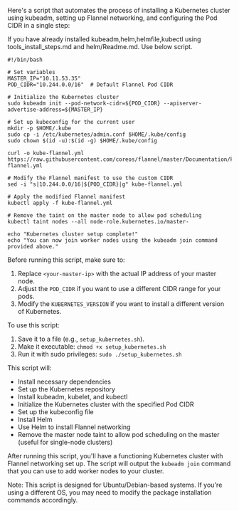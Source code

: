 Here's a script that automates the process of installing a Kubernetes cluster using kubeadm, setting up Flannel networking, and configuring the Pod CIDR in a single step:

If you have already installed kubeadm,helm,helmfile,kubectl using tools_install_steps.md and helm/Readme.md. Use below script.
```
#!/bin/bash

# Set variables
MASTER_IP="10.11.53.35"
POD_CIDR="10.244.0.0/16"  # Default Flannel Pod CIDR

# Initialize the Kubernetes cluster
sudo kubeadm init --pod-network-cidr=${POD_CIDR} --apiserver-advertise-address=${MASTER_IP}

# Set up kubeconfig for the current user
mkdir -p $HOME/.kube
sudo cp -i /etc/kubernetes/admin.conf $HOME/.kube/config
sudo chown $(id -u):$(id -g) $HOME/.kube/config

curl -o kube-flannel.yml https://raw.githubusercontent.com/coreos/flannel/master/Documentation/kube-flannel.yml

# Modify the Flannel manifest to use the custom CIDR
sed -i "s|10.244.0.0/16|${POD_CIDR}|g" kube-flannel.yml

# Apply the modified Flannel manifest
kubectl apply -f kube-flannel.yml

# Remove the taint on the master node to allow pod scheduling
kubectl taint nodes --all node-role.kubernetes.io/master-

echo "Kubernetes cluster setup complete!"
echo "You can now join worker nodes using the kubeadm join command provided above."
```

Before running this script, make sure to:

1. Replace `<your-master-ip>` with the actual IP address of your master node.
2. Adjust the `POD_CIDR` if you want to use a different CIDR range for your pods.
3. Modify the `KUBERNETES_VERSION` if you want to install a different version of Kubernetes.

To use this script:

1. Save it to a file (e.g., `setup_kubernetes.sh`).
2. Make it executable: `chmod +x setup_kubernetes.sh`
3. Run it with sudo privileges: `sudo ./setup_kubernetes.sh`

This script will:

- Install necessary dependencies
- Set up the Kubernetes repository
- Install kubeadm, kubelet, and kubectl
- Initialize the Kubernetes cluster with the specified Pod CIDR
- Set up the kubeconfig file
- Install Helm
- Use Helm to install Flannel networking
- Remove the master node taint to allow pod scheduling on the master (useful for single-node clusters)

After running this script, you'll have a functioning Kubernetes cluster with Flannel networking set up. The script will output the `kubeadm join` command that you can use to add worker nodes to your cluster.

Note: This script is designed for Ubuntu/Debian-based systems. If you're using a different OS, you may need to modify the package installation commands accordingly.
